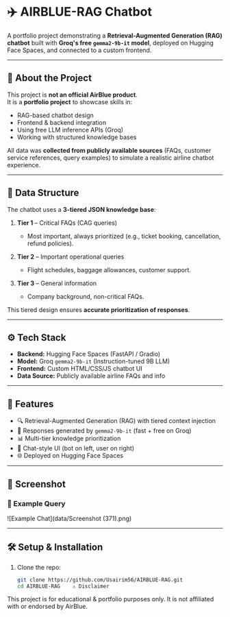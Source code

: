# ✈️ AIRBLUE-RAG Chatbot

A portfolio project demonstrating a **Retrieval-Augmented Generation (RAG) chatbot** built with **Groq's free `gemma2-9b-it` model**, deployed on Hugging Face Spaces, and connected to a custom frontend.

---

## 📌 About the Project

This project is **not an official AirBlue product**.  
It is a **portfolio project** to showcase skills in:

- RAG-based chatbot design
- Frontend & backend integration
- Using free LLM inference APIs (Groq)
- Working with structured knowledge bases

All data was **collected from publicly available sources** (FAQs, customer service references, query examples) to simulate a realistic airline chatbot experience.

---

## 📂 Data Structure

The chatbot uses a **3-tiered JSON knowledge base**:

1. **Tier 1** – Critical FAQs (CAG queries)  
   - Most important, always prioritized (e.g., ticket booking, cancellation, refund policies).  

2. **Tier 2** – Important operational queries  
   - Flight schedules, baggage allowances, customer support.  

3. **Tier 3** – General information  
   - Company background, non-critical FAQs.  

This tiered design ensures **accurate prioritization of responses**.

---

## ⚙️ Tech Stack

- **Backend:** Hugging Face Spaces (FastAPI / Gradio)  
- **Model:** Groq `gemma2-9b-it` (Instruction-tuned 9B LLM)  
- **Frontend:** Custom HTML/CSS/JS chatbot UI  
- **Data Source:** Publicly available airline FAQs and info  

---

## 🚀 Features

- 🔍 Retrieval-Augmented Generation (RAG) with tiered context injection  
- 🧠 Responses generated by `gemma2-9b-it` (fast + free on Groq)  
- 📊 Multi-tier knowledge prioritization  
- 💬 Chat-style UI (bot on left, user on right)  
- 🌐 Deployed on Hugging Face Spaces  

---

## 📸 Screenshot

### 📑 Example Query
![Example Chat](data/Screenshot (371).png)

---

## 🛠️ Setup & Installation

1. Clone the repo:
   ```bash
   git clone https://github.com/Usairim56/AIRBLUE-RAG.git
   cd AIRBLUE-RAG    ⚠️ Disclaimer

This project is for educational & portfolio purposes only.
It is not affiliated with or endorsed by AirBlue.
